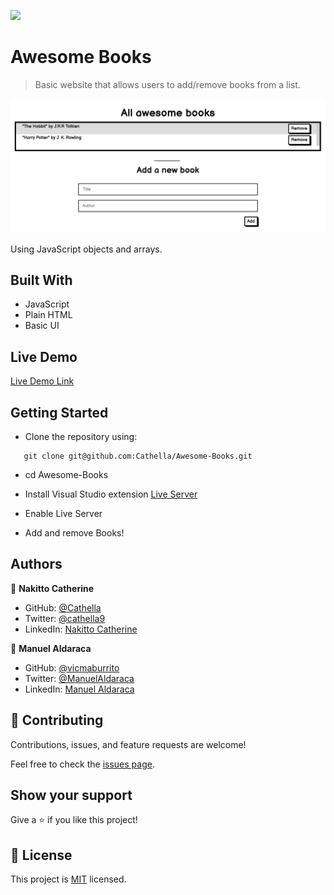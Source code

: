 ![](https://img.shields.io/badge/Microverse-blueviolet)

# Awesome Books

> Basic website that allows users to add/remove books from a list.

![screenshot](./Awesome_Books.png)

Using JavaScript objects and arrays.

## Built With

- JavaScript
- Plain HTML 
- Basic UI

## Live Demo

[Live Demo Link](https://livedemo.com)


## Getting Started

- Clone the repository using:
```shell
   git clone git@github.com:Cathella/Awesome-Books.git
``` 
- cd Awesome-Books

- Install Visual Studio extension [Live Server](https://marketplace.visualstudio.com/items?itemName=ritwickdey.LiveServer)

- Enable Live Server

- Add and remove Books!

## Authors

👤 **Nakitto Catherine**

- GitHub: [@Cathella](https://github.com/Cathella)
- Twitter: [@cathella9](https://twitter.com/cathella9)
- LinkedIn: [Nakitto Catherine](https://www.linkedin.com/in/nakitto-catherine2020/)

👤 **Manuel Aldaraca**

- GitHub: [@vicmaburrito](https://github.com/vicmaburrito)
- Twitter: [@ManuelAldaraca](https://twitter.com/twitterhandle)
- LinkedIn: [ Manuel Aldaraca ](https://www.linkedin.com/in/manuelaldaraca/)

## 🤝 Contributing

Contributions, issues, and feature requests are welcome!

Feel free to check the [issues page](../../issues/).

## Show your support

Give a ⭐️ if you like this project!


## 📝 License

This project is [MIT](./MIT.md) licensed.

